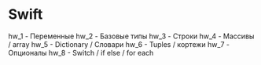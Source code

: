 # Swift

hw_1 - Переменные
hw_2 - Базовые типы
hw_3 - Строки
hw_4 - Массивы / array
hw_5 - Dictionary / Словари
hw_6 - Tuples / кортежи
hw_7 - Опционалы
hw_8 - Switch / if else / for each 
